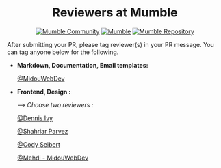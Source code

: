 <h1 align="center">
  Reviewers at Mumble
</h1>

<div align="center">

<a href="https://discord.gg/9Du4KUY3dE">![Mumble Community](https://img.shields.io/discord/825371211399692308?label=Mumble%20Community&style=for-the-badge&logo=Discord)</a>
<a href="https://www.mumble.dev">![Mumble](https://img.shields.io/badge/Mumble-Live%20Demo-9cf?style=for-the-badge)</a>
<a href="https://github.com/divanov11/Mumble">![Mumble Repository](https://img.shields.io/badge/Mumble-Repository-orange?style=for-the-badge)</a>

</div>


After submitting your PR, please tag reviewer(s) in your PR message. You can tag anyone below for the following.


- **Markdown, Documentation, Email templates:** 

   [@MidouWebDev](https://github.com/MidouWebDev)


- **Frontend, Design :**

  --> *Choose two reviewers :*

  [@Dennis Ivy](https://github.com/divanov11)

  [@Shahriar Parvez](https://github.com/Mr-spShuvo)

  [@Cody Seibert](https://github.com/codyseibert)

  [@Mehdi - MidouWebDev](https://github.com/MidouWebDev)

